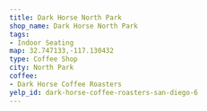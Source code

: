 ```yaml
---
title: Dark Horse North Park
shop_name: Dark Horse North Park
tags:
- Indoor Seating
map: 32.747133,-117.130432
type: Coffee Shop
city: North Park
coffee:
- Dark Horse Coffee Roasters
yelp_id: dark-horse-coffee-roasters-san-diego-6
---
```

